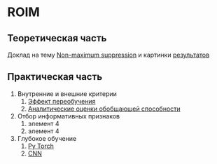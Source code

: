 # ROIM

## Теоретическая часть 
Доклад на тему <a href="https://colab.research.google.com/drive/1twB4h1TxneUaRUszkSubSzjSbRg9u9tY?usp=sharing">Non-maximum suppression</a>  и картинки 
<a href="non_max_suppression.ipynb%20-%20Colaboratory.pdf">результатов</a>

## Практическая часть 

1. Внутренние и внешние критерии
   1. <a href="https://colab.research.google.com/drive/1XfT1L_C-OkMwyMKAqubUV5QmmcY4hKbS?usp=sharing">Эффект переобучения</a> 
   2. <a href="https://colab.research.google.com/drive/1Xfncu9CNkIUS0qX-J3-6ng7fqam5obxQ?usp=sharing">Аналитические оценки обобщающей способности </a> 
2. Отбор информативных признаков
   1. элемент 4
   3. элемент 4
2. Глубокое обучение 
   1. <a href="https://drive.google.com/file/d/1IXD4AFEJfDpDqZnds6mo1feRbVYZ7MyC/view?usp=sharing">Py Torch</a> 
   3. <a href="https://colab.research.google.com/drive/1ukCpoDXZjikmWhM2gC5ka7a0KAd_CyFB?usp=sharing">CNN</a>



